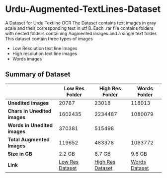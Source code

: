 # Urdu-Augmented-TextLines-Dataset
A Dataset for Urdu Textline OCR
The Dataset contains text images in gray scale and their corresponding text in utf 8.
Each .rar file contains folders with nested folders containing Augmented images and a single text folder.
This dataset contain three types of images
* Low Resolution text line images
* High resolution text line images
* Words images
## Summary of Dataset
<table>
  <thead>
    <tr>
      <th> </th>
      <th>Low Res Folder</th>
      <th>High Res Folder</th>
      <th>Words Folder</th>
    </tr>
  </thead>
  <tbody>
    <tr>
      <td><strong>Unedited images</strong></td>
      <td>20787</td>
      <td>23018</td>
      <td>118013</td>
    </tr>
    <tr>
      <td><strong>Chars in Unedited images</strong></td>
      <td>1602435</td>
      <td>2234487</td>
      <td>1080079</td>
    </tr>
    <tr>
      <td><strong>Words in Unedited images</strong></td>
      <td>370381</td>
      <td>515498</td>
      <td> </td>
    </tr>
    <tr>
      <td><strong>Total Augmented Images</strong></td>
      <td>119652</td>
      <td>483378</td>
      <td>1063772</td>
    </tr>
    <tr>
      <td><strong>Size in GB</strong></td>
      <td>2.2 GB</td>
      <td>8.7 GB</td>
      <td>9.6 GB</td>
    </tr>
    <tr>
      <td><strong>Link</strong></td>
      <td><a href="https://drive.google.com/open?id=1WLdM7bZB9xVZyzfd-TaHi7KwggBfOYg-">Low Res Dataset</a></td>
      <td><a href="https://drive.google.com/open?id=1jM4-Zl-Pf8Y9ohDPOQ0IecQJ0QTP-qEr">High Res Dataset</a></td>
      <td><a href="https://drive.google.com/open?id=1mr7vWbvX-i9KJPMCCE7ONfKfoaCzOgKM">Words Dataset</a></td>
    </tr>
    
  </tbody>
</table>
    

